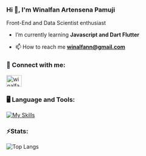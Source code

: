 ### Hi 👋, I'm Winalfan Artensena Pamuji 
Front-End and Data Scientist enthusiast
-  I’m currently learning **Javascript and Dart Flutter**

- 📫 How to reach me **winalfann@gmail.com**

### 🔗 Connect with me:
<p align="left">
<a href="https://id.linkedin.com/in/winalfan-artensena-pamuji-51aa18285" target="blank"><img align="center" src="https://raw.githubusercontent.com/rahuldkjain/github-profile-readme-generator/master/src/images/icons/Social/linked-in-alt.svg" alt="winalfan-artensena-pamuji-51aa18285" height="30" width="40" /></a>
</p>

### 🖥️ Language and Tools:
[![My Skills](https://skillicons.dev/icons?i=cpp,html,css,js,dart,figma)](https://github.com/rtensena)

### ⚡Stats: 
![Top Langs](https://github-readme-stats.vercel.app/api/top-langs/?username=haikalmumtaz233&theme=onedark&compact=true&layout=compact)
